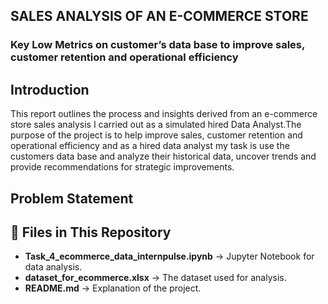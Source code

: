 
## SALES ANALYSIS OF AN E-COMMERCE STORE

### Key Low Metrics on customer’s data base to improve sales, customer retention and operational efficiency

## Introduction
This report outlines the process and insights derived from an e-commerce store sales analysis I carried out as a simulated hired Data Analyst.The purpose of the project is to help improve sales, customer retention and operational efficiency and as a hired data analyst my task is use the customers data base and analyze their historical data, uncover trends and provide recommendations for strategic improvements.

## Problem Statement

## 📂 Files in This Repository
- **Task_4_ecommerce_data_internpulse.ipynb** → Jupyter Notebook for data analysis.
- **dataset_for_ecommerce.xlsx** → The dataset used for analysis.
- **README.md** → Explanation of the project.


